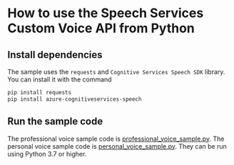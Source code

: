 # How to use the Speech Services Custom Voice API from Python

## Install dependencies

The sample uses the `requests` and `Cognitive Services Speech SDK` library. You can install it with the command

```sh
pip install requests
pip install azure-cognitiveservices-speech
```

## Run the sample code

The professional voice sample code is [professional_voice_sample.py](professional_voice_sample.py). The personal voice sample code is [personal_voice_sample.py](personal_voice_sample.py). They can be run using Python 3.7 or higher.

